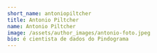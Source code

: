 ```yaml
---
short_name: antoniopiltcher
title: Antonio Piltcher
name: Antonio Piltcher
image: /assets/author_images/antonio-foto.jpeg
bio: é cientista de dados do Pindograma
---
```

